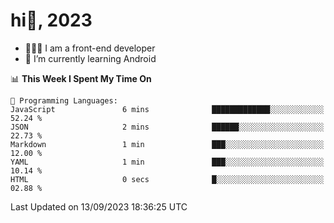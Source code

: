 # hi👋, 2023

- 🧑🏻‍💻 I am a front-end developer
- 🌱 I’m currently learning Android

<!--START_SECTION:waka-->
📊 **This Week I Spent My Time On** 

```text
💬 Programming Languages: 
JavaScript               6 mins              █████████████░░░░░░░░░░░░   52.24 % 
JSON                     2 mins              ██████░░░░░░░░░░░░░░░░░░░   22.73 % 
Markdown                 1 min               ███░░░░░░░░░░░░░░░░░░░░░░   12.00 % 
YAML                     1 min               ███░░░░░░░░░░░░░░░░░░░░░░   10.14 % 
HTML                     0 secs              █░░░░░░░░░░░░░░░░░░░░░░░░   02.88 % 
```


 Last Updated on 13/09/2023 18:36:25 UTC
<!--END_SECTION:waka-->
